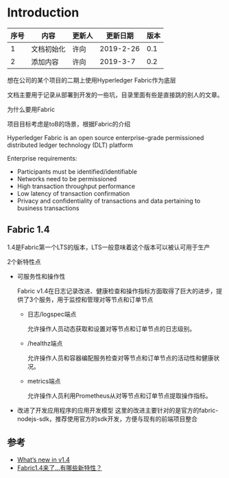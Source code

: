 # Introduction

序号 | 内容 | 更新人 | 更新日期 | 版本
---| --- | --- | --- | ---
1 | 文档初始化 | 许向 | 2019-2-26 | 0.1
2 | 添加内容 | 许向 | 2019-3-7 | 0.2

想在公司的某个项目的二期上使用Hyperledger Fabric作为底层

文档主要用于记录从部署到开发的一些坑，目录里面有些是直接跳的别人的文章。

为什么要用Fabric

项目目标考虑是toB的场景，根据Fabric的介绍

Hyperledger Fabric is an open source enterprise-grade permissioned distributed ledger technology (DLT) platform

Enterprise requirements:

- Participants must be identified/identifiable
- Networks need to be permissioned
- High transaction throughput performance
- Low latency of transaction confirmation
- Privacy and confidentiality of transactions and data pertaining to business transactions

## Fabric 1.4

1.4是Fabric第一个LTS的版本，LTS一般意味着这个版本可以被认可用于生产

2个新特性点

- 可服务性和操作性

   Fabric v1.4在日志记录改进、健康检查和操作指标方面取得了巨大的进步，提供了3个服务，用于监控和管理对等节点和订单节点

   - 日志/logspec端点

      允许操作人员动态获取和设置对等节点和订单节点的日志级别。

   - /healthz端点

      允许操作人员和容器编配服务检查对等节点和订单节点的活动性和健康状况。

   - metrics端点

      允许操作人员利用Prometheus从对等节点和订单节点提取操作指标。

- 改进了开发应用程序的应用开发模型
   这里的改进主要针对的是官方的fabric-nodejs-sdk，推荐使用官方的sdk开发，方便与现有的前端项目整合


## 参考
- [What’s new in v1.4](https://hyperledger-fabric.readthedocs.io/en/latest/whatsnew.html)
- [Fabric1.4来了...有哪些新特性？](https://zhuanlan.zhihu.com/p/52420063)
